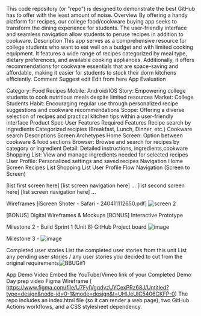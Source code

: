 This code repository (or "repo") is designed to demonstrate the best GitHub has to offer with the least amount of noise. Overview By offering a handy platform for recipes, our college food/cookware buying app seeks to transform the dining experience for students. The user-friendly interface and seamless navigation allow students to peruse recipes in addition to cookware. Description This app serves as a comprehensive resource for college students who want to eat well on a budget and with limited cooking equipment. It features a wide range of recipes categorized by meal type, dietary preferences, and available cooking appliances. Additionally, it offers recommendations for cookware essentials that are space-saving and affordable, making it easier for students to stock their dorm kitchens efficiently. Comment Suggest edit Edit from here App Evaluation

Category: Food Recipes Mobile: Android/IOS Story: Empowering college students to cook nutritious meals despite limited resources Market: College Students Habit: Encouraging regular use through personalized recipe suggestions and cookware recommendations Scope: Offering a diverse selection of recipes and practical kitchen tips within a user-friendly interface Product Spec User Features Required Features Recipe search by ingredients Categorized recipies (Breakfast, Lunch, Dinner, etc.) Cookware search Descriptions Screen Archetypes Home Screen: Option between cookware & food sections Browser: Browse and search for recipes by category or ingredient Detail: Detailed instructions, ingredients,cookware Shopping List: View and manage ingredients needed for selected recipes User Profile: Personalized settings and saved recipes Navigation Home Screen Recipes List Shopping List User Profile Flow Navigation (Screen to Screen)

[list first screen here] [list screen navigation here] … [list second screen here] [list screen navigation here] … 

Wireframes [iScreen Shoter - Safari - 240411112650.pdf]
![screen 2](https://github.com/CollegeCookBook/BBUCode/assets/131037551/1cf3b7c6-2f06-439d-ba4b-077a1a2f5d2f)




[BONUS] Digital Wireframes & Mockups [BONUS] Interactive Prototype

Milestone 2 - Build Sprint 1 (Unit 8) GitHub Project board ![image](https://github.com/CollegeCookBook/BBUCode/assets/131283081/3cb2baad-299d-4d1e-b329-66ecb08eaa93)



Milestone 3 - ![image](https://github.com/CollegeCookBook/BBUCode/assets/131283081/fdb71794-726c-4d5c-9fbd-afc9fd628939)


Completed user stories List the completed user stories from this unit List any pending user stories / any user stories you decided to cut from the original requirements![BBUGif1](https://github.com/CollegeCookBook/BBUCode/assets/131283081/17d1ff83-286f-4ab3-956a-a0f96a2260d6)


App Demo Video Embed the YouTube/Vimeo link of your Completed Demo Day prep video Figma Wireframe ( https://www.figma.com/file/U7FyIVgqdvzUYCexPRz68J/Untitled?type=design&node-id=0-1&mode=design&t=UHlJeUIC5406CKFP-0) The repo includes an index.html file (so it can render a web page), two GitHub Actions workflows, and a CSS stylesheet dependency.
